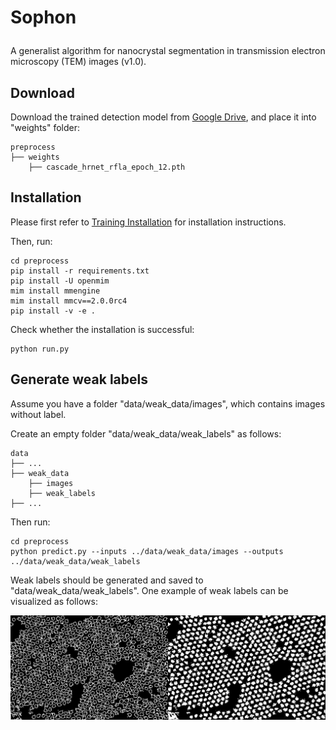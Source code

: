 # <p>  <b>Sophon </b> </p>

A generalist algorithm for nanocrystal segmentation in transmission electron microscopy (TEM) images (v1.0).

## Download

Download the trained detection model from [Google Drive](https://drive.google.com/file/d/1LjQG77xs1NLRVD_MJcI0GInNoZA7VXPX/view?usp=sharing), and place it into "weights" folder:

```
preprocess
├── weights
    ├── cascade_hrnet_rfla_epoch_12.pth
```

## Installation

Please first refer to [Training Installation](train/README.md) for installation instructions.

Then, run:

```
cd preprocess
pip install -r requirements.txt
pip install -U openmim
mim install mmengine
mim install mmcv==2.0.0rc4
pip install -v -e .
```

Check whether the installation is successful:

```
python run.py
```

## Generate weak labels

Assume you have a folder "data/weak_data/images", which contains images without label.

Create an empty folder "data/weak_data/weak_labels" as follows:

```
data
├── ...
├── weak_data
    ├── images
    ├── weak_labels
├── ...
```

Then run:

```
cd preprocess
python predict.py --inputs ../data/weak_data/images --outputs ../data/weak_data/weak_labels
```

Weak labels should be generated and saved to "data/weak_data/weak_labels". One example of weak labels can be visualized as follows:

![Weakly training label](../data/weak_data_examples/weak_labels/1-0001.png)